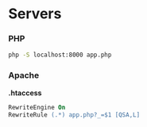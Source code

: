 # Servers

### PHP

```bash
php -S localhost:8000 app.php
```

### Apache

**.htaccess**

```apache
RewriteEngine On
RewriteRule (.*) app.php?_=$1 [QSA,L]
```